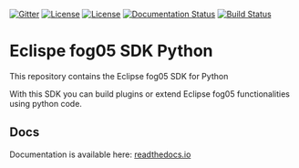 [![Gitter](https://badges.gitter.im/atolab/fog05.svg)](https://gitter.im/atolab/fog05?utm_source=badge&utm_medium=badge&utm_campaign=pr-badge)
[![License](https://img.shields.io/badge/License-EPL%202.0-blue)](https://choosealicense.com/licenses/epl-2.0/)
[![License](https://img.shields.io/badge/License-Apache%202.0-blue.svg)](https://opensource.org/licenses/Apache-2.0)
[![Documentation Status](https://readthedocs.org/projects/eclipse-fog05-python3-sdk/badge/?version=latest)](https://eclipse-fog05-python3-sdk.readthedocs.io/en/latest/?badge=latest)
[![Build Status](https://travis-ci.com/eclipse-fog05/sdk-python.svg?branch=master)](https://travis-ci.com/eclipse-fog05/sdk-python)

# Eclispe fog05 SDK Python

This repository contains the Eclipse fog05 SDK for Python

With this SDK you can build plugins or extend Eclipse fog05 functionalities using python code.


## Docs

Documentation is available here: [readthedocs.io](https://eclipse-fog05-python3-sdk.readthedocs.io/en/latest/?badge=latest)
